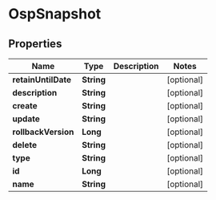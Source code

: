 # OspSnapshot

## Properties
Name | Type | Description | Notes
------------ | ------------- | ------------- | -------------
**retainUntilDate** | **String** |  |  [optional]
**description** | **String** |  |  [optional]
**create** | **String** |  |  [optional]
**update** | **String** |  |  [optional]
**rollbackVersion** | **Long** |  |  [optional]
**delete** | **String** |  |  [optional]
**type** | **String** |  |  [optional]
**id** | **Long** |  |  [optional]
**name** | **String** |  |  [optional]
